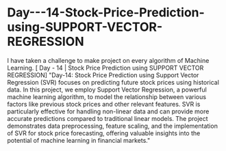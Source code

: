 # Day---14-Stock-Price-Prediction-using-SUPPORT-VECTOR-REGRESSION
I have taken a challenge to make project on every algorithm of Machine Learning. [ Day - 14 | Stock Price Prediction using SUPPORT VECTOR REGRESSION]
"Day-14: Stock Price Prediction using Support Vector Regression (SVR) focuses on predicting future stock prices using historical data. In this project, we employ Support Vector Regression, a powerful machine learning algorithm, to model the relationship between various factors like previous stock prices and other relevant features. SVR is particularly effective for handling non-linear data and can provide more accurate predictions compared to traditional linear models. The project demonstrates data preprocessing, feature scaling, and the implementation of SVR for stock price forecasting, offering valuable insights into the potential of machine learning in financial markets."
